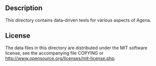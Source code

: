 Description
------------

This directory contains data-driven tests for various aspects of Agena.

License
--------

The data files in this directory are distributed under the MIT software
license, see the accompanying file COPYING or
http://www.opensource.org/licenses/mit-license.php.

